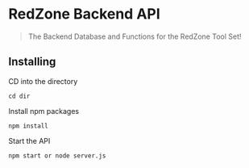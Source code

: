 # RedZone Backend API

> The Backend Database and Functions for the RedZone Tool Set!

## Installing
CD into the directory

    cd dir
Install npm packages

    npm install
Start the API

    npm start or node server.js
